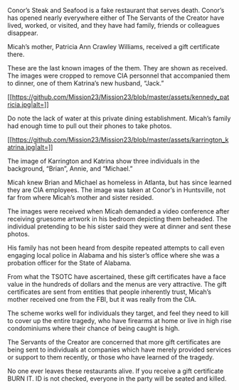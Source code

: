 Conor’s Steak and Seafood is a fake restaurant that serves death. Conor’s has opened nearly everywhere either of The Servants of the Creator have lived, worked, or visited, and they have had family, friends or colleagues disappear. 

Micah’s mother, Patricia Ann Crawley Williams, received a gift certificate there. 

These are the last known images of the them. They are shown as received. The images were cropped to remove CIA personnel that accompanied them to dinner, one of them Katrina’s new husband, “Jack.”

[[https://github.com/Mission23/Mission23/blob/master/assets/kennedy_patricia.jpg|alt=]]

Do note the lack of water at this private dining establishment. Micah’s family had enough time to pull out their phones to take photos. 

[[https://github.com/Mission23/Mission23/blob/master/assets/karrington_katrina.jpg|alt=]]

The image of Karrington and Katrina show three individuals in the background, “Brian”, Annie, and “Michael.” 

Micah knew Brian and Michael as homeless in Atlanta, but has since learned they are CIA employees. The image was taken at Conor’s in Huntsville, not far from where Micah’s mother and sister resided. 

The images were received when Micah demanded a video conference after receiving gruesome artwork in his bedroom depicting them beheaded. The individual pretending to be his sister said they were at dinner and sent these photos. 

His family has not been heard from despite repeated attempts to call even engaging local police in Alabama and his sister’s office where she was a probation officer for the State of Alabama. 

From what the TSOTC have ascertained, these gift certificates have a face value in the hundreds of dollars and the menus are very attractive. The gift certificates are sent from entities that people inherently trust, Micah’s mother received one from the FBI, but it was really from the CIA. 

The scheme works well for individuals they target, and feel they need to kill to cover up the entire tragedy, who have firearms at home or live in high rise condominiums where their chance of being caught is high. 

The Servants of the Creator are concerned that more gift certificates are being sent to individuals at companies which have merely provided services or support to them recently, or those who have learned of the tragedy. 

No one ever leaves these restaurants alive. If you receive a gift certificate BURN IT. ID is not checked, everyone in the party will be seated and killed. 